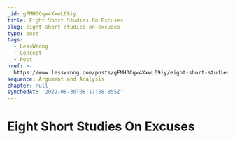 ```yaml
---
_id: gFMH3Cqw4XxwL69iy
title: Eight Short Studies On Excuses
slug: eight-short-studies-on-excuses
type: post
tags:
  - LessWrong
  - Concept
  - Post
href: >-
  https://www.lesswrong.com/posts/gFMH3Cqw4XxwL69iy/eight-short-studies-on-excuses
sequence: Argument and Analysis
chapter: null
synchedAt: '2022-08-30T08:17:58.855Z'
---
```

# Eight Short Studies On Excuses

